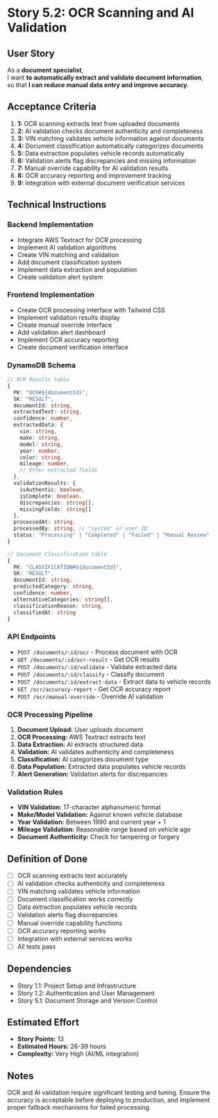 # Story 5.2: OCR Scanning and AI Validation

## User Story

As a **document specialist**,  
I want **to automatically extract and validate document information**,  
so that **I can reduce manual data entry and improve accuracy**.

## Acceptance Criteria

1. **1:** OCR scanning extracts text from uploaded documents
2. **2:** AI validation checks document authenticity and completeness
3. **3:** VIN matching validates vehicle information against documents
4. **4:** Document classification automatically categorizes documents
5. **5:** Data extraction populates vehicle records automatically
6. **6:** Validation alerts flag discrepancies and missing information
7. **7:** Manual override capability for AI validation results
8. **8:** OCR accuracy reporting and improvement tracking
9. **9:** Integration with external document verification services

## Technical Instructions

### Backend Implementation

- Integrate AWS Textract for OCR processing
- Implement AI validation algorithms
- Create VIN matching and validation
- Add document classification system
- Implement data extraction and population
- Create validation alert system

### Frontend Implementation

- Create OCR processing interface with Tailwind CSS
- Implement validation results display
- Create manual override interface
- Add validation alert dashboard
- Implement OCR accuracy reporting
- Create document verification interface

### DynamoDB Schema

```typescript
// OCR Results table
{
  PK: "OCR#${documentId}",
  SK: "RESULT",
  documentId: string,
  extractedText: string,
  confidence: number,
  extractedData: {
    vin: string,
    make: string,
    model: string,
    year: number,
    color: string,
    mileage: number,
    // Other extracted fields
  },
  validationResults: {
    isAuthentic: boolean,
    isComplete: boolean,
    discrepancies: string[],
    missingFields: string[]
  },
  processedAt: string,
  processedBy: string, // "system" or user ID
  status: "Processing" | "Completed" | "Failed" | "Manual Review"
}

// Document Classification table
{
  PK: "CLASSIFICATION#${documentId}",
  SK: "RESULT",
  documentId: string,
  predictedCategory: string,
  confidence: number,
  alternativeCategories: string[],
  classificationReason: string,
  classifiedAt: string
}
```

### API Endpoints

- `POST /documents/:id/ocr` - Process document with OCR
- `GET /documents/:id/ocr-result` - Get OCR results
- `POST /documents/:id/validate` - Validate extracted data
- `POST /documents/:id/classify` - Classify document
- `POST /documents/:id/extract-data` - Extract data to vehicle records
- `GET /ocr/accuracy-report` - Get OCR accuracy report
- `POST /ocr/manual-override` - Override AI validation

### OCR Processing Pipeline

1. **Document Upload:** User uploads document
2. **OCR Processing:** AWS Textract extracts text
3. **Data Extraction:** AI extracts structured data
4. **Validation:** AI validates authenticity and completeness
5. **Classification:** AI categorizes document type
6. **Data Population:** Extracted data populates vehicle records
7. **Alert Generation:** Validation alerts for discrepancies

### Validation Rules

- **VIN Validation:** 17-character alphanumeric format
- **Make/Model Validation:** Against known vehicle database
- **Year Validation:** Between 1990 and current year + 1
- **Mileage Validation:** Reasonable range based on vehicle age
- **Document Authenticity:** Check for tampering or forgery

## Definition of Done

- [ ] OCR scanning extracts text accurately
- [ ] AI validation checks authenticity and completeness
- [ ] VIN matching validates vehicle information
- [ ] Document classification works correctly
- [ ] Data extraction populates vehicle records
- [ ] Validation alerts flag discrepancies
- [ ] Manual override capability functions
- [ ] OCR accuracy reporting works
- [ ] Integration with external services works
- [ ] All tests pass

## Dependencies

- Story 1.1: Project Setup and Infrastructure
- Story 1.2: Authentication and User Management
- Story 5.1: Document Storage and Version Control

## Estimated Effort

- **Story Points:** 13
- **Estimated Hours:** 26-39 hours
- **Complexity:** Very High (AI/ML integration)

## Notes

OCR and AI validation require significant testing and tuning. Ensure the accuracy is acceptable before deploying to production, and implement proper fallback mechanisms for failed processing.
